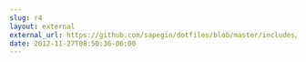 ```yaml
---
slug: r4
layout: external
external_url: https://github.com/sapegin/dotfiles/blob/master/includes/bash_functions.bash#L66-L87
date: 2012-11-27T08:50:36-06:00
---
```

